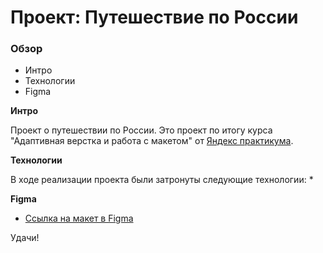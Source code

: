 # Проект: Путешествие по России

### Обзор
* Интро
* Технологии
* Figma

**Интро**

Проект о путешествии по России.
Это проект по итогу курса "Адаптивная верстка и работа с макетом" от [Яндекс практикума](https://praktikum.yandex.ru/).

**Технологии**

В ходе реализации проекта были затронуты следующие технологии:
*

**Figma**

* [Ссылка на макет в Figma](https://www.figma.com/file/5S2WSbEFL6awjVWJ0NWL8Q/Sprint-3_-Russia-_-desktop-mobile?node-id=28503%3A0)


Удачи!
